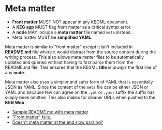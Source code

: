 # Meta matter

* **Front matter** MUST NOT appear in any KEGML document.
* A **KEG app** MUST flag front matter as a critical syntax error.
* A **node** MAY include a **meta matter** file named `meta` instead.
* Meta matter MUST be **simplified YAML**.

Meta matter is similar to "front matter" except it isn't included in **README.md** file where it would distract from the source content during the writing process. This also allows meta matter files to be automatically updated and queried without having to first parse them from the README.md file. This ensures that the KEGML **title** is *always* the first line of any **node**.

Meta matter also uses a simpler and safer form of YAML that is essentially JSON as YAML. Since the content of the `meta` file can be either JSON or YAML and because few can agree on the `.yml` or `.yaml` suffix the suffix has simply been omitted. This also makes for cleaner URLs when pushed to the **KEG Web**.

* [Sample README.md with meta matter](sample-meta-matter.md)
* ["Front matter" fails.](/83?L)
* [Doesn't meta matter at the end slow parsing?](/107?L)
